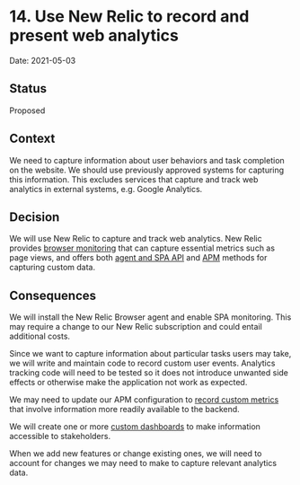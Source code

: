 # 14. Use New Relic to record and present web analytics

Date: 2021-05-03

## Status

Proposed

## Context

We need to capture information about user behaviors and task completion on the website. We should use previously approved systems for capturing this information. This excludes services that capture and track web analytics in external systems, e.g. Google Analytics.

## Decision

We will use New Relic to capture and track web analytics. New Relic provides [browser monitoring](https://docs.newrelic.com/docs/browser/) that can capture essential metrics such as page views, and offers both [agent and SPA API](https://docs.newrelic.com/docs/browser/new-relic-browser/browser-agent-spa-api/) and [APM](https://developer.newrelic.com/collect-data/custom-attributes) methods for capturing custom data.

## Consequences

We will install the New Relic Browser agent and enable SPA monitoring. This may require a change to our New Relic subscription and could entail additional costs.

Since we want to capture information about particular tasks users may take, we will write and maintain code to record custom user events. Analytics tracking code will need to be tested so it does not introduce unwanted side effects or otherwise make the application not work as expected.

We may need to update our APM configuration to [record custom metrics](https://docs.newrelic.com/docs/agents/nodejs-agent/extend-your-instrumentation/nodejs-custom-metrics/) that involve information more readily available to the backend.

We will create one or more [custom dashboards](https://docs.newrelic.com/docs/query-your-data/explore-query-data/dashboards/introduction-dashboards/) to make information accessible to stakeholders.

When we add new features or change existing ones, we will need to account for changes we may need to make to capture relevant analytics data.

